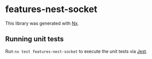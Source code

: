 # features-nest-socket

This library was generated with [Nx](https://nx.dev).

## Running unit tests

Run `nx test features-nest-socket` to execute the unit tests via [Jest](https://jestjs.io).
